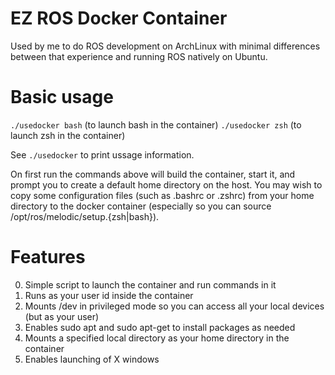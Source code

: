 # EZ ROS Docker Container
Used by me to do ROS development on ArchLinux with minimal differences between
that experience and running ROS natively on Ubuntu. 

# Basic usage
`./usedocker bash` (to launch bash in the container)
`./usedocker zsh` (to launch zsh in the container)

See `./usedocker` to print ussage information.

On first run the commands above will build the container, start it, and prompt you to create a default
home directory on the host. You may wish to copy some configuration files (such as .bashrc or .zshrc) from your home directory
to the docker container (especially so you can source /opt/ros/melodic/setup.{zsh|bash}).


# Features
0. Simple script to launch the container and run commands in it
1. Runs as your user id inside the container
2. Mounts /dev in privileged mode so you can access all your local devices (but as your user)
3. Enables sudo apt and sudo apt-get to install packages as needed
4. Mounts a specified local directory as your home directory in the container
5. Enables launching of X windows
